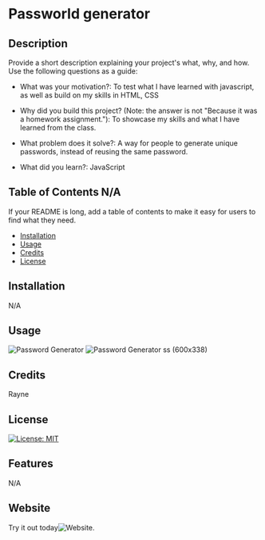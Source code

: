# Passworld generator 

## Description

Provide a short description explaining your project's what, why, and how. Use the following questions as a guide:

- What was your motivation?: To test what I have learned with javascript, as well as build on my skills in HTML, CSS 

- Why did you build this project? (Note: the answer is not "Because it was a homework assignment."): To showcase my skills and what I have learned from the class.

- What problem does it solve?: A way for people to generate unique passwords, instead of reusing the same password.

- What did you learn?: JavaScript 

## Table of Contents N/A

If your README is long, add a table of contents to make it easy for users to find what they need.

- [Installation](#installation)
- [Usage](#usage)
- [Credits](#credits)
- [License](#license)

## Installation

N/A

## Usage
![Password Generator](https://github.com/NormallyRayne/Module-2-Challenge/assets/80601826/27b33e5e-8eba-4da4-8e1c-1faaed69943c) 
![Password Generator ss (600x338)](https://github.com/NormallyRayne/Module-2-Challenge/assets/80601826/af5abd05-b378-47ec-8221-305d156a950a)

## Credits
 Rayne

## License

 [![License: MIT](https://img.shields.io/badge/License-MIT-yellow.svg)](https://opensource.org/licenses/MIT)
 
## Features

N/A

## Website
Try it out today![Website](https://normallyrayne.github.io/Password-Generator/).

